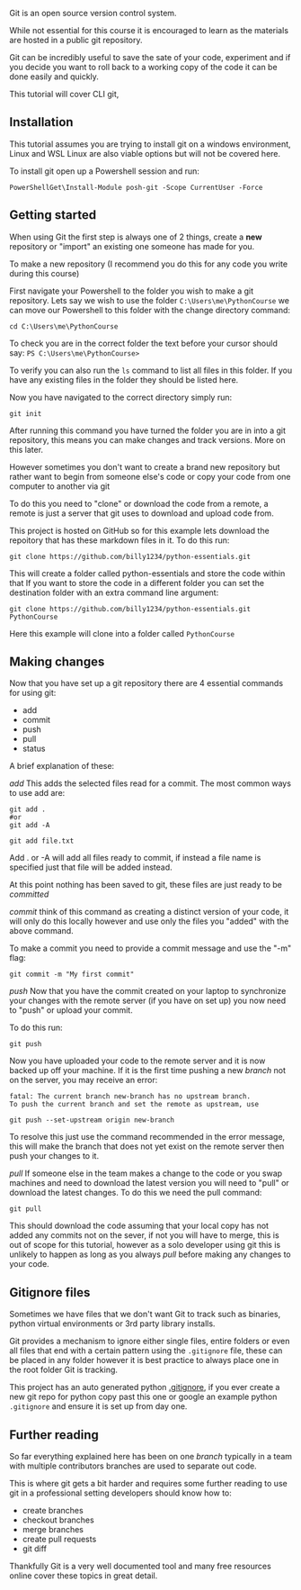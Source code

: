 Git is an open source version control system.

While not essential for this course it is encouraged to learn as the
materials are hosted in a public git repository.

Git can be incredibly useful to save the sate of your code, experiment
and if you decide you want to roll back to a working copy of the code
it can be done easily and quickly.

This tutorial will cover CLI git, 


## Installation

This tutorial assumes you are trying to install git on a windows environment,
Linux and WSL Linux are also viable options but will not be covered here.

To install git open up a Powershell session and run:

    PowerShellGet\Install-Module posh-git -Scope CurrentUser -Force


## Getting started

When using Git the first step is always one of 2 things,
create a **new** repository or "import" an existing one someone has made
for you.

To make a new repository (I recommend you do this for any code you write during
this course)


First navigate your Powershell to the folder you wish to make a git repository.
Lets say we wish to use the folder `C:\Users\me\PythonCourse` we can move our
Powershell to this folder with the change directory command:

    cd C:\Users\me\PythonCourse

To check you are in the correct folder the text before your cursor should say: `PS C:\Users\me\PythonCourse>`


To verify you can also run the `ls` command to list all files in this folder.
If you have any existing files in the folder they should be listed here.

Now you have navigated to the correct directory simply run:

    git init

After running this command you have turned the folder you are in into a
git repository, this means you can make changes and track versions.
More on this later.


However sometimes you don't want to create a brand new repository but rather want to
begin from someone else's code or copy your code from one computer to another via git

To do this you need to "clone" or download the code from a remote, a remote is just a server that
git uses to download and upload code from.

This project is hosted on GitHub so for this example lets download the repoitory that has these
markdown files in it.
To do this run:

    git clone https://github.com/billy1234/python-essentials.git

This will create a folder called python-essentials and store the code within that
If you want to store the code in a different folder you can set the destination folder with an
extra command line argument:

    git clone https://github.com/billy1234/python-essentials.git PythonCourse

Here this example will clone into a folder called `PythonCourse`

## Making changes

Now that you have set up a git repository there are 4 essential commands for using git:

- add
- commit
- push
- pull
- status

A brief explanation of these:

*add* This adds the selected files read for a commit.
The most common ways to use add are:

    git add .
    #or
    git add -A

    git add file.txt

Add . or -A will add all files ready to commit, if instead a file name is specified 
just that file will be added instead.

At this point nothing has been saved to git, these files are just ready to be *committed*


*commit* think of this command as creating a distinct version of your code,
it will only do this locally however and use only the files you "added" with the above command.

To make a commit you need to provide a commit message and use the "-m" flag:

    git commit -m "My first commit"

*push* Now that you have the commit created on your laptop to synchronize your changes with the remote server
(if you have on set up) you now need to "push" or upload your commit.

To do this run:

    git push

Now you have uploaded your code to the remote server and it is now backed up off your machine.
If it is the first time pushing a new *branch* not on the server, you may receive an error:

    fatal: The current branch new-branch has no upstream branch.
    To push the current branch and set the remote as upstream, use

    git push --set-upstream origin new-branch

To resolve this just use the command recommended in the error message, this will make the branch that
does not yet exist on the remote server then push your changes to it.


*pull* If someone else in the team makes a change to the code or you swap machines and need to
download the latest version you will need to "pull" or download the latest changes.
To do this we need the pull command:

    git pull

This should download the code assuming that your local copy has not added any commits not on the sever,
if not you will have to merge, this is out of scope for this tutorial, however as a solo developer using git
this is unlikely to happen as long as you always *pull* before making any changes to your code.


## Gitignore files

Sometimes we have files that we don't want Git to track such as binaries, python virtual environments or
3rd party library installs.

Git provides a mechanism to ignore either single files, entire folders or even all files that end with a certain
pattern using the `.gitignore` file, these can be placed in any folder 
however it is best practice to always place one in the root folder Git is tracking.

This project has an auto generated python [.gitignore](.gitignore), if you ever
create a new git repo for python copy past this one or google an example python `.gitignore`
and ensure it is set up from day one.

## Further reading

So far everything explained here has been on one *branch*
typically in a team with multiple contributors branches are used to
separate out code.

This is where git gets a bit harder and requires some further reading
to use git in a professional setting developers should know how to:

- create branches
- checkout branches
- merge branches
- create pull requests
- git diff

Thankfully Git is a very well documented tool and many free resources online
cover these topics in great detail.


